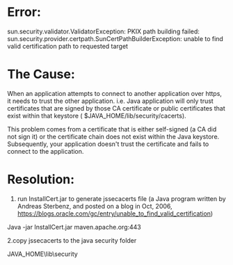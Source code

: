 

# Error:
sun.security.validator.ValidatorException: PKIX path building failed: sun.security.provider.certpath.SunCertPathBuilderException: unable to find valid certification path to requested target

# The Cause:
When an application attempts to connect to another application over https, it needs to trust the other application. i.e. Java application will only trust certificates that are signed by those CA certificate or public certificates that exist within that keystore ( $JAVA_HOME/lib/security/cacerts). 

This problem comes from a certificate that is either self-signed (a CA did not sign it) or the certificate chain does not exist within the Java keystore. Subsequently, your application doesn't trust the certificate and fails to connect to the application.


# Resolution:

1. run InstallCert.jar to generate jssecacerts file
 (a Java program written by Andreas Sterbenz, and posted on a blog in Oct, 2006, https://blogs.oracle.com/gc/entry/unable_to_find_valid_certification)

Java -jar InstallCert.jar maven.apache.org:443

2.copy jssecacerts to the java security folder

JAVA_HOME\lib\security

